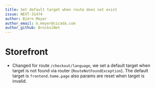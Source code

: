 ```yaml
---
title: Set default target when route does not exist
issue: NEXT-31474
author: Björn Meyer
author_email: b.meyer@cicada.com
author_github: BrocksiNet
---
```

# Storefront
* Changed for route `/checkout/language`, we set a default target when target is not found via router (`RouteNotFoundException`). The default target is `frontend.home.page` also params are reset when target is invalid.
